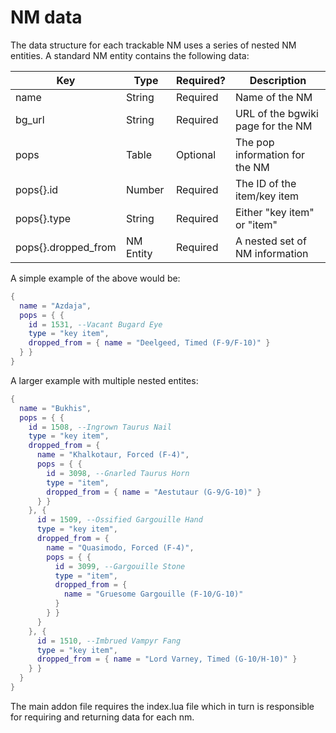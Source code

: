 # NM data

The data structure for each trackable NM uses a series of nested NM entities. A standard NM entity contains the following data:

| Key                 | Type      | Required? | Description                       |
| ------------------- | --------- | --------- | --------------------------------- |
| name                | String    | Required  | Name of the NM                    |
| bg_url              | String    | Required  | URL of the bgwiki page for the NM |
| pops                | Table     | Optional  | The pop information for the NM    |
| pops{}.id           | Number    | Required  | The ID of the item/key item       |
| pops{}.type         | String    | Required  | Either "key item" or "item"       |
| pops{}.dropped_from | NM Entity | Required  | A nested set of NM information    |

A simple example of the above would be:

```lua
{
  name = "Azdaja",
  pops = { {
    id = 1531, --Vacant Bugard Eye
    type = "key item",
    dropped_from = { name = "Deelgeed, Timed (F-9/F-10)" }
  } }
}
```

A larger example with multiple nested entites:

```lua
{
  name = "Bukhis",
  pops = { {
    id = 1508, --Ingrown Taurus Nail
    type = "key item",
    dropped_from = {
      name = "Khalkotaur, Forced (F-4)",
      pops = { {
        id = 3098, --Gnarled Taurus Horn
        type = "item",
        dropped_from = { name = "Aestutaur (G-9/G-10)" }
      } }
    }, {
      id = 1509, --Ossified Gargouille Hand
      type = "key item",
      dropped_from = {
        name = "Quasimodo, Forced (F-4)",
        pops = { {
          id = 3099, --Gargouille Stone
          type = "item",
          dropped_from = {
            name = "Gruesome Gargouille (F-10/G-10)"
          }
        } }
      }
    }, {
      id = 1510, --Imbrued Vampyr Fang
      type = "key item",
      dropped_from = { name = "Lord Varney, Timed (G-10/H-10)" }
    } }
  }
}
```

The main addon file requires the index.lua file which in turn is responsible for requiring and returning data for each nm.
